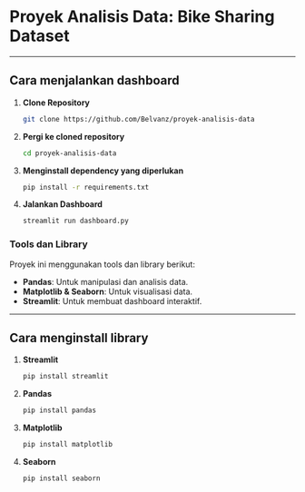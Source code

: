 # Proyek Analisis Data: Bike Sharing Dataset
---

## Cara menjalankan dashboard

1. **Clone Repository**
   ```bash
   git clone https://github.com/Belvanz/proyek-analisis-data
   ```

2. **Pergi ke cloned repository**
   ```bash
   cd proyek-analisis-data
   ```
3. **Menginstall dependency yang diperlukan**
   ```bash
   pip install -r requirements.txt
   ```

4. **Jalankan Dashboard**
   ```bash
   streamlit run dashboard.py
   ```

### Tools dan Library
Proyek ini menggunakan tools dan library berikut:
- **Pandas**: Untuk manipulasi dan analisis data.
- **Matplotlib & Seaborn**: Untuk visualisasi data.
- **Streamlit**: Untuk membuat dashboard interaktif.

---
## Cara menginstall library 

1. **Streamlit**
   ```bash
   pip install streamlit
   ```

2. **Pandas**
   ```bash
   pip install pandas
   ```
3. **Matplotlib**
   ```bash
   pip install matplotlib
   ```

4. **Seaborn**
   ```bash
   pip install seaborn
   ```
